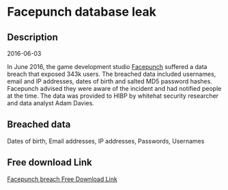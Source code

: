 # Facepunch database leak

## Description

2016-06-03

In June 2016, the game development studio <a href="https://facepunch.com/" target="_blank" rel="noopener">Facepunch</a> suffered a data breach that exposed 343k users. The breached data included usernames, email and IP addresses, dates of birth and salted MD5 password hashes. Facepunch advised they were aware of the incident and had notified people at the time. The data was provided to HIBP by whitehat security researcher and data analyst Adam Davies.

## Breached data

Dates of birth, Email addresses, IP addresses, Passwords, Usernames

## Free download Link

[Facepunch breach Free Download Link](https://tinyurl.com/2b2k277t)